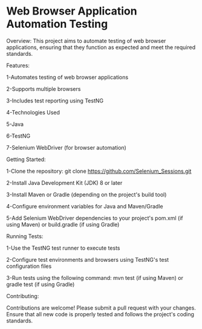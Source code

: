 Web Browser Application Automation Testing
=============================================

Overview:
This project aims to automate testing of web browser applications, ensuring that they function as expected and meet the required standards.

Features: 


1-Automates testing of web browser applications

2-Supports multiple browsers

3-Includes test reporting using TestNG

4-Technologies Used

5-Java

6-TestNG

7-Selenium WebDriver (for browser automation)





Getting Started:

1-Clone the repository: git clone https://github.com/Selenium_Sessions.git

2-Install Java Development Kit (JDK) 8 or later

3-Install Maven or Gradle (depending on the project's build tool)

4-Configure environment variables for Java and Maven/Gradle

5-Add Selenium WebDriver dependencies to your project's pom.xml (if using Maven) or build.gradle (if using Gradle)

Running Tests:


1-Use the TestNG test runner to execute tests

2-Configure test environments and browsers using TestNG's test configuration files

3-Run tests using the following command: mvn test (if using Maven) or gradle test (if using Gradle)

Contributing:

Contributions are welcome! Please submit a pull request with your changes.
Ensure that all new code is properly tested and follows the project's coding standards.
